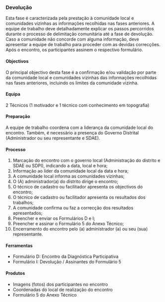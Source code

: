 ### Devolução

Esta fase é caracterizada pela prestação à comunidade local e comunidades vizinhas as informações recolhidas nas fases anteriores. A equipe de trabalho deve detalhadamente explicar os passos percorridos durante o processo de delimitação comunitária até a fase de devolução. Caso a comunidade não concorde com alguma informação, deve apresentar a equipe de trabalho para proceder com as devidas correcções. Após o encontro, os participantes assinem o respectivo formulário.

#### Objectivos

O principal objectivo desta fase é a confirmação e/ou validação por parte da comunidade local e comunidades vizinhas das informações recolhidas nas fases anteriores, incluindo os limites da comunidade vizinha.

#### Equipa

2 Técnicos \(1 motivador e 1 técnico com conhecimento em topografia\)

#### Preparação

A equipe de trabalho coordena com a liderança da comunidade local do encontro. Também, é necessário a presença do Governo Distrital \(Administrador ou seu representante e SDAE\).

#### Processo

1. Marcação do encontro com o governo local \(Administração do distrito e SDAE ou SDPI\), indicando a data, local e hora;
2. Informação ao líder da comunidade local da data e hora;
3. A comunidade local informa as comunidades vizinhas;
4. O \(A\) administrador\(a\) do distrito dirige o encontro;
5. O técnico de cadastro ou facilitador apresenta os objectivos do encontro;
6. O técnico de cadastro ou facilitador apresenta os resultados dos trabalhos;
7. A comunidade confirma ou faz a correcção dos resultados apresentados;
8. Preencher e enviar os Formulários D e I;
9. Preencher e assinar o Formulário 5 do Anexo Técnico;
10. Encerramento do encontro pelo \(a\) administrador \(a\) ou seu \(sua\) representante.

#### Ferramentas

* Formulário D: Encontro da Diagnóstica Participativa
* Formulário I: Devolução / Assinantes do Formulário 5

#### Produtos

* Imagens \(fotos\) dos participantes no encontro
* Coordenadas do local de realização do encontro
* Formulário 5 do Anexo Técnico



